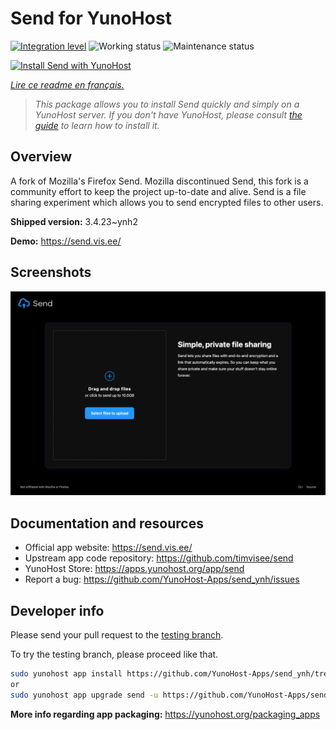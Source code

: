 <!--
N.B.: This README was automatically generated by https://github.com/YunoHost/apps/tree/master/tools/README-generator
It shall NOT be edited by hand.
-->

# Send for YunoHost

[![Integration level](https://dash.yunohost.org/integration/send.svg)](https://dash.yunohost.org/appci/app/send) ![Working status](https://ci-apps.yunohost.org/ci/badges/send.status.svg) ![Maintenance status](https://ci-apps.yunohost.org/ci/badges/send.maintain.svg)

[![Install Send with YunoHost](https://install-app.yunohost.org/install-with-yunohost.svg)](https://install-app.yunohost.org/?app=send)

*[Lire ce readme en français.](./README_fr.md)*

> *This package allows you to install Send quickly and simply on a YunoHost server.
If you don't have YunoHost, please consult [the guide](https://yunohost.org/#/install) to learn how to install it.*

## Overview

A fork of Mozilla's Firefox Send. Mozilla discontinued Send, this fork is a community effort to keep the project up-to-date and alive.
Send is a file sharing experiment which allows you to send encrypted files to other users.


**Shipped version:** 3.4.23~ynh2

**Demo:** https://send.vis.ee/

## Screenshots

![Screenshot of Send](./doc/screenshots/screenshot.png)

## Documentation and resources

* Official app website: <https://send.vis.ee/>
* Upstream app code repository: <https://github.com/timvisee/send>
* YunoHost Store: <https://apps.yunohost.org/app/send>
* Report a bug: <https://github.com/YunoHost-Apps/send_ynh/issues>

## Developer info

Please send your pull request to the [testing branch](https://github.com/YunoHost-Apps/send_ynh/tree/testing).

To try the testing branch, please proceed like that.

``` bash
sudo yunohost app install https://github.com/YunoHost-Apps/send_ynh/tree/testing --debug
or
sudo yunohost app upgrade send -u https://github.com/YunoHost-Apps/send_ynh/tree/testing --debug
```

**More info regarding app packaging:** <https://yunohost.org/packaging_apps>
